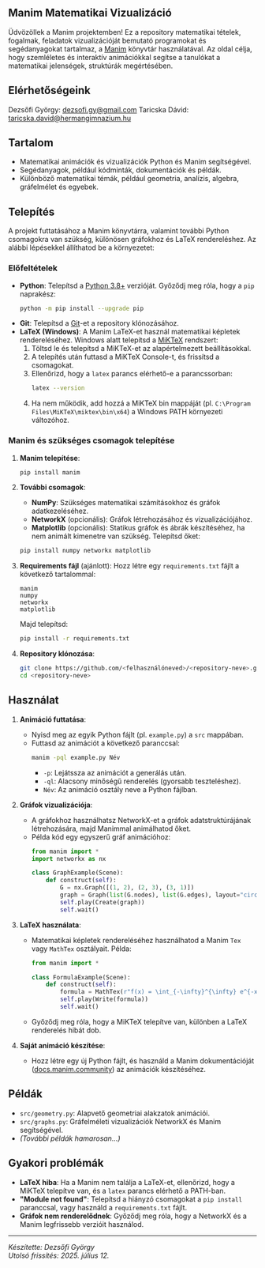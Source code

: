 ## Manim Matematikai Vizualizáció

Üdvözöllek a Manim projektemben! Ez a repository matematikai tételek, fogalmak, feladatok vizualizációját bemutató programokat és segédanyagokat tartalmaz, a [Manim](https://www.manim.community/) könyvtár használatával. Az oldal célja, hogy szemléletes és interaktív animációkkal segítse a tanulókat a matematikai jelenségek, struktúrák megértésében.

## Elérhetőségeink
Dezsőfi György: dezsofi.gy@gmail.com
Taricska Dávid: taricska.david@hermangimnazium.hu

## Tartalom
- Matematikai animációk és vizualizációk Python és Manim segítségével.
- Segédanyagok, például kódminták, dokumentációk és példák.
- Különböző matematikai témák, például geometria, analízis, algebra, gráfelmélet és egyebek.

## Telepítés
A projekt futtatásához a Manim könyvtárra, valamint további Python csomagokra van szükség, különösen gráfokhoz és LaTeX rendereléshez. Az alábbi lépésekkel állíthatod be a környezetet:

### Előfeltételek
- **Python**: Telepítsd a [Python 3.8+](https://www.python.org/downloads/) verzióját. Győződj meg róla, hogy a `pip` naprakész:
  ```bash
  python -m pip install --upgrade pip
  ```
- **Git**: Telepítsd a [Git](https://git-scm.com/downloads)-et a repository klónozásához.
- **LaTeX (Windows)**: A Manim LaTeX-et használ matematikai képletek rendereléséhez. Windows alatt telepítsd a [MiKTeX](https://miktex.org/download) rendszert:
  1. Töltsd le és telepítsd a MiKTeX-et az alapértelmezett beállításokkal.
  2. A telepítés után futtasd a MiKTeX Console-t, és frissítsd a csomagokat.
  3. Ellenőrizd, hogy a `latex` parancs elérhető-e a parancssorban:
     ```bash
     latex --version
     ```
  4. Ha nem működik, add hozzá a MiKTeX bin mappáját (pl. `C:\Program Files\MiKTeX\miktex\bin\x64`) a Windows PATH környezeti változóhoz.

### Manim és szükséges csomagok telepítése
1. **Manim telepítése**:
   ```bash
   pip install manim
   ```
2. **További csomagok**:
   - **NumPy**: Szükséges matematikai számításokhoz és gráfok adatkezeléséhez.
   - **NetworkX** (opcionális): Gráfok létrehozásához és vizualizációjához.
   - **Matplotlib** (opcionális): Statikus gráfok és ábrák készítéséhez, ha nem animált kimenetre van szükség.
   Telepítsd őket:
   ```bash
   pip install numpy networkx matplotlib
   ```
3. **Requirements fájl** (ajánlott):
   Hozz létre egy `requirements.txt` fájlt a következő tartalommal:
   ```
   manim
   numpy
   networkx
   matplotlib
   ```
   Majd telepítsd:
   ```bash
   pip install -r requirements.txt
   ```

4. **Repository klónozása**:
   ```bash
   git clone https://github.com/<felhasználóneved>/<repository-neve>.git
   cd <repository-neve>
   ```

## Használat
1. **Animáció futtatása**:
   - Nyisd meg az egyik Python fájlt (pl. `example.py`) a `src` mappában.
   - Futtasd az animációt a következő paranccsal:
     ```bash
     manim -pql example.py Név
     ```
     - `-p`: Lejátssza az animációt a generálás után.
     - `-ql`: Alacsony minőségű renderelés (gyorsabb teszteléshez).
     - `Név`: Az animáció osztály neve a Python fájlban.

2. **Gráfok vizualizációja**:
   - A gráfokhoz használhatsz NetworkX-et a gráfok adatstruktúrájának létrehozására, majd Manimmal animálhatod őket.
   - Példa kód egy egyszerű gráf animációhoz:
     ```python
     from manim import *
     import networkx as nx

     class GraphExample(Scene):
         def construct(self):
             G = nx.Graph([(1, 2), (2, 3), (3, 1)])
             graph = Graph(list(G.nodes), list(G.edges), layout="circular")
             self.play(Create(graph))
             self.wait()
     ```

3. **LaTeX használata**:
   - Matematikai képletek rendereléséhez használhatod a Manim `Tex` vagy `MathTex` osztályait. Példa:
     ```python
     from manim import *

     class FormulaExample(Scene):
         def construct(self):
             formula = MathTex(r"f(x) = \int_{-\infty}^{\infty} e^{-x^2} dx")
             self.play(Write(formula))
             self.wait()
     ```
   - Győződj meg róla, hogy a MiKTeX telepítve van, különben a LaTeX renderelés hibát dob.

4. **Saját animáció készítése**:
   - Hozz létre egy új Python fájlt, és használd a Manim dokumentációját ([docs.manim.community](https://docs.manim.community/en/stable/)) az animációk készítéséhez.

## Példák
- `src/geometry.py`: Alapvető geometriai alakzatok animációi.
- `src/graphs.py`: Gráfelméleti vizualizációk NetworkX és Manim segítségével.
- *(További példák hamarosan...)*

## Gyakori problémák
- **LaTeX hiba**: Ha a Manim nem találja a LaTeX-et, ellenőrizd, hogy a MiKTeX telepítve van, és a `latex` parancs elérhető a PATH-ban.
- **"Module not found"**: Telepítsd a hiányzó csomagokat a `pip install` paranccsal, vagy használd a `requirements.txt` fájlt.
- **Gráfok nem renderelődnek**: Győződj meg róla, hogy a NetworkX és a Manim legfrissebb verzióit használod.

---

*Készítette: Dezsőfi György*  
*Utolsó frissítés: 2025. július 12.*



